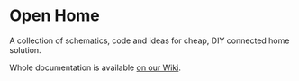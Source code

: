 Open Home
=========

A collection of schematics, code and ideas for cheap, DIY connected home solution.

Whole documentation is available [on our Wiki](https://github.com/appsome/open-home/wiki).

